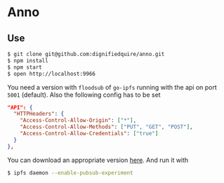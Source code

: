 # Anno

## Use

```bash
$ git clone git@github.com:dignifiedquire/anno.git
$ npm install
$ npm start
$ open http://localhost:9966
```

You need a version with `floodsub` of `go-ipfs` running with the api on port `5001` (default).
Also the following config has to be set

```json
"API": {
  "HTTPHeaders": {
    "Access-Control-Allow-Origin": ["*"],
    "Access-Control-Allow-Methods": ["PUT", "GET", "POST"],
    "Access-Control-Allow-Credentials": ["true"]
  }
},
```

You can download an appropriate version [here](https://dist.ipfs.io/go-ipfs/floodsub-2).
And run it with

```bash
$ ipfs daemon --enable-pubsub-experiment
```
